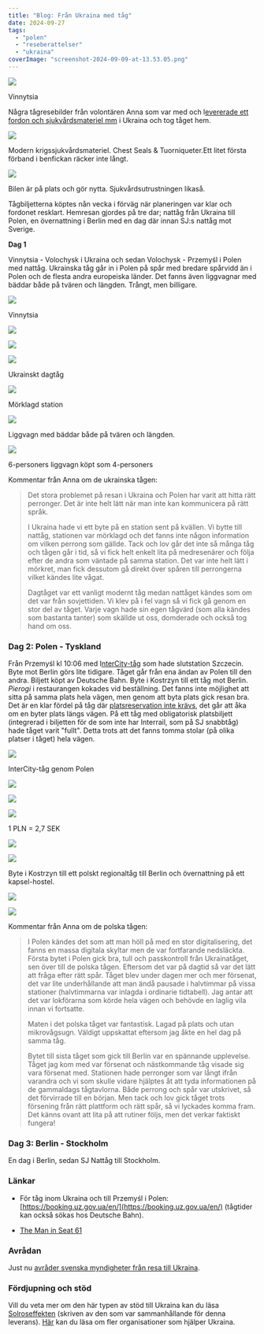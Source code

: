 ```yaml
---
title: "Blog: Från Ukraina med tåg"
date: 2024-09-27
tags: 
  - "polen"
  - "reseberattelser"
  - "ukraina"
coverImage: "screenshot-2024-09-09-at-13.53.05.png"
---
```


 

![](images/fran-ukraina-med-tag_15.png?w=281)

<figcaption>

Vinnytsia

</figcaption>

 

Några tågresebilder från volontären Anna som var med och l[evererade ett fordon och sjukvårdsmateriel mm](https://threadreaderapp.com/thread/1836653490707243423.html) i Ukraina och tog tåget hem.

 

[![](images/4d7acf1b-38d4-4e77-8ba6-8e2f8860076d_1_105_c.jpeg?w=768)](https://rekyl.org/produkt/cat-tourniquet-gen-7/)

<figcaption>

Modern krigssjukvårdsmateriel. Chest Seals & Tuorniqueter.Ett litet första förband i benfickan räcker inte långt.

</figcaption>

 

 

![](images/fran-ukraina-med-tag_18.jpeg?w=736)

<figcaption>

Bilen är på plats och gör nytta. Sjukvårdsutrustningen likaså.

</figcaption>

 

Tågbiljetterna köptes nån vecka i förväg när planeringen var klar och fordonet resklart. Hemresan gjordes på tre dar; nattåg från Ukraina till Polen, en övernattning i Berlin med en dag där innan SJ:s nattåg mot Sverige.

**Dag 1**

Vinnytsia - Volochysk i Ukraina och sedan Volochysk - Przemyśl i Polen med nattåg. Ukrainska tåg går in i Polen på spår med bredare spårvidd än i Polen och de flesta andra europeiska länder. Det fanns även liggvagnar med bäddar både på tvären och längden. Trångt, men billigare.

 

 

![](images/fran-ukraina-med-tag_3.jpeg?w=1024)

<figcaption>

Vinnytsia

</figcaption>

 

![](images/fran-ukraina-med-tag_9.jpeg?w=1024)

![](images/fran-ukraina-med-tag_10.jpeg?w=1024)

 

![](images/fran-ukraina-med-tag_6.jpeg?w=1024)

<figcaption>

Ukrainskt dagtåg

</figcaption>

 

 

![](images/fran-ukraina-med-tag_17.jpeg?w=1024)

<figcaption>

Mörklagd station

</figcaption>

 

 

![](images/fran-ukraina-med-tag_19.jpeg?w=768)

<figcaption>

Liggvagn med bäddar både på tvären och längden.

</figcaption>

 

 

![](images/fran-ukraina-med-tag_7.jpeg?w=1024)

<figcaption>

6-personers liggvagn köpt som 4-personers

</figcaption>

 

 

Kommentar från Anna om de ukrainska tågen:

> Det stora problemet på resan i Ukraina och Polen har varit att hitta rätt perronger. Det är inte helt lätt när man inte kan kommunicera på rätt språk.
> 
> I Ukraina hade vi ett byte på en station sent på kvällen. Vi bytte till nattåg, stationen var mörklagd och det fanns inte någon information om vilken perrong som gällde. Tack och lov går det inte så många tåg och tågen går i tid, så vi fick helt enkelt lita på medresenärer och följa efter de andra som väntade på samma station. Det var inte helt lätt i mörkret, man fick dessutom gå direkt över spåren till perrongerna vilket kändes lite vågat.
> 
> Dagtåget var ett vanligt modernt tåg medan nattåget kändes som om det var från sovjettiden. Vi klev på i fel vagn så vi fick gå genom en stor del av tåget. Varje vagn hade sin egen tågvärd (som alla kändes som bastanta tanter) som skällde ut oss, domderade och också tog hand om oss.

### Dag 2: Polen - Tyskland

Från Przemyśl kl 10:06 med I[nterCity-tåg](https://www.intercity.pl/en/site/for-passengers/trains/intercity/) som hade slutstation Szczecin. Byte mot Berlin görs lite tidigare. Tåget går från ena ändan av Polen till den andra. Biljett köpt av Deutsche Bahn. Byte i Kostrzyn till ett tåg mot Berlin. _Pierogi_ i restaurangen kokades vid beställning. Det fanns inte möjlighet att sitta på samma plats hela vägen, men genom att byta plats gick resan bra. Det är en klar fördel på tåg där [platsreservation inte krävs](https://www.trainfo.eu/platsbiljettskrav-eller-inte/), det går att åka om en byter plats längs vägen. På ett tåg med obligatorisk platsbiljett (integrerad i biljetten för de som inte har Interrail, som på SJ snabbtåg) hade tåget varit "fullt". Detta trots att det fanns tomma stolar (på olika platser i tåget) hela vägen.

 

![](images/fran-ukraina-med-tag_11.jpeg?w=1024)

<figcaption>

InterCity-tåg genom Polen

</figcaption>

 

 

![](images/fran-ukraina-med-tag_12.jpeg?w=1024)

![](images/fran-ukraina-med-tag_4.jpeg?w=1024)

 

![](images/fran-ukraina-med-tag_14.jpeg?w=1024)

<figcaption>

1 PLN = 2,7 SEK

</figcaption>

 

![](images/fran-ukraina-med-tag_1.jpeg?w=1024)

![](images/fran-ukraina-med-tag_5.jpeg?w=1024)

 

Byte i Kostrzyn till ett polskt regionaltåg till Berlin och övernattning på ett kapsel-hostel.

![](images/fran-ukraina-med-tag_13.jpeg?w=1024)

![](images/fran-ukraina-med-tag_8.jpeg?w=1024)

Kommentar från Anna om de polska tågen:

> I Polen kändes det som att man höll på med en stor digitalisering, det fanns en massa digitala skyltar men de var fortfarande nedsläckta. Första bytet i Polen gick bra, tull och passkontroll från Ukrainatåget, sen över till de polska tågen. Eftersom det var på dagtid så var det lätt att fråga efter rätt spår. Tåget blev under dagen mer och mer försenat, det var lite underhållande att man ändå pausade i halvtimmar på vissa stationer (halvtimmarna var inlagda i ordinarie tidtabell). Jag antar att det var lokförarna som körde hela vägen och behövde en laglig vila innan vi fortsatte.
> 
> Maten i det polska tåget var fantastisk. Lagad på plats och utan mikrovågsugn. Väldigt uppskattat eftersom jag åkte en hel dag på samma tåg.
> 
> Bytet till sista tåget som gick till Berlin var en spännande upplevelse. Tåget jag kom med var försenat och nästkommande tåg visade sig vara försenat med. Stationen hade perronger som var långt ifrån varandra och vi som skulle vidare hjälptes åt att tyda informationen på de gammaldags tågtavlorna. Både perrong och spår var utskrivet, så det förvirrade till en början. Men tack och lov gick tåget trots försening från rätt plattform och rätt spår, så vi lyckades komma fram. Det känns ovant att lita på att rutiner följs, men det verkar faktiskt fungera!

### **Dag 3: Berlin - Stockholm**

En dag i Berlin, sedan SJ Nattåg till Stockholm.

### Länkar

- För tåg inom Ukraina och till Przemyśl i Polen: [https://booking.uz.gov.ua/en/](https://booking.uz.gov.ua/en/) (tågtider kan också sökas hos Deutsche Bahn).

- [The Man in Seat 61](https://www.seat61.com/Ukraine.htm)

### Avrådan

Just nu [avråder svenska myndigheter från resa till Ukraina](https://www.swedenabroad.se/sv/om-utlandet-för-svenska-medborgare/ukraina/).

### Fördjupning och stöd

Vill du veta mer om den här typen av stöd till Ukraina kan du läsa [Solroseffekten](https://solroseffekten.se) (skriven av den som var sammanhållande för denna leverans). [Här](https://cornucopia.se/2022/08/organisationer-och-projekt-for-att-stodja-ukraina/) kan du läsa om fler organisationer som hjälper Ukraina.
